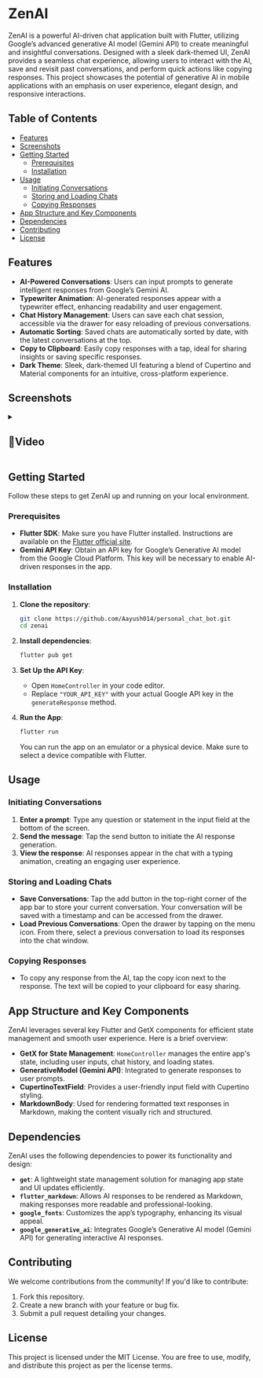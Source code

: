 # ZenAI

ZenAI is a powerful AI-driven chat application built with Flutter, utilizing Google’s advanced generative AI model (Gemini API) to create meaningful and insightful conversations. Designed with a sleek dark-themed UI, ZenAI provides a seamless chat experience, allowing users to interact with the AI, save and revisit past conversations, and perform quick actions like copying responses. This project showcases the potential of generative AI in mobile applications with an emphasis on user experience, elegant design, and responsive interactions.

## Table of Contents

- [Features](#features)
- [Screenshots](#screenshots)
- [Getting Started](#getting-started)
  - [Prerequisites](#prerequisites)
  - [Installation](#installation)
- [Usage](#usage)
  - [Initiating Conversations](#initiating-conversations)
  - [Storing and Loading Chats](#storing-and-loading-chats)
  - [Copying Responses](#copying-responses)
- [App Structure and Key Components](#app-structure-and-key-components)
- [Dependencies](#dependencies)
- [Contributing](#contributing)
- [License](#license)

## Features

- **AI-Powered Conversations**: Users can input prompts to generate intelligent responses from Google’s Gemini AI.
- **Typewriter Animation**: AI-generated responses appear with a typewriter effect, enhancing readability and user engagement.
- **Chat History Management**: Users can save each chat session, accessible via the drawer for easy reloading of previous conversations.
- **Automatic Sorting**: Saved chats are automatically sorted by date, with the latest conversations at the top.
- **Copy to Clipboard**: Easily copy responses with a tap, ideal for sharing insights or saving specific responses.
- **Dark Theme**: Sleek, dark-themed UI featuring a blend of Cupertino and Material components for an intuitive, cross-platform experience.

## Screenshots

<details> 
  <summary><h2>📸Video</h2></summary>
  <p>
    <table align="center">
  <tr>
    <td><video src="https://github.com/user-attachments/assets/c24416c2-3cd3-48b2-bee2-9c88d2aab07d" width="420" height="315"></video>
  </tr>
    </table>    
  </p>
  </details>

## Getting Started

Follow these steps to get ZenAI up and running on your local environment.

### Prerequisites

- **Flutter SDK**: Make sure you have Flutter installed. Instructions are available on the [Flutter official site](https://flutter.dev).
- **Gemini API Key**: Obtain an API key for Google’s Generative AI model from the Google Cloud Platform. This key will be necessary to enable AI-driven responses in the app.

### Installation

1. **Clone the repository**:
   ```bash
   git clone https://github.com/Aayush014/personal_chat_bot.git
   cd zenai
   ```

2. **Install dependencies**:
   ```bash
   flutter pub get
   ```

3. **Set Up the API Key**:
   - Open `HomeController` in your code editor.
   - Replace `"YOUR_API_KEY"` with your actual Google API key in the `generateResponse` method.

4. **Run the App**:
   ```bash
   flutter run
   ```

   You can run the app on an emulator or a physical device. Make sure to select a device compatible with Flutter.

## Usage

### Initiating Conversations

1. **Enter a prompt**: Type any question or statement in the input field at the bottom of the screen.
2. **Send the message**: Tap the send button to initiate the AI response generation.
3. **View the response**: AI responses appear in the chat with a typing animation, creating an engaging user experience.

### Storing and Loading Chats

- **Save Conversations**: Tap the add button in the top-right corner of the app bar to store your current conversation. Your conversation will be saved with a timestamp and can be accessed from the drawer.
- **Load Previous Conversations**: Open the drawer by tapping on the menu icon. From there, select a previous conversation to load its responses into the chat window.

### Copying Responses

- To copy any response from the AI, tap the copy icon next to the response. The text will be copied to your clipboard for easy sharing.

## App Structure and Key Components

ZenAI leverages several key Flutter and GetX components for efficient state management and smooth user experience. Here is a brief overview:

- **GetX for State Management**: `HomeController` manages the entire app's state, including user inputs, chat history, and loading states.
- **GenerativeModel (Gemini API)**: Integrated to generate responses to user prompts.
- **CupertinoTextField**: Provides a user-friendly input field with Cupertino styling.
- **MarkdownBody**: Used for rendering formatted text responses in Markdown, making the content visually rich and structured.

## Dependencies

ZenAI uses the following dependencies to power its functionality and design:

- **`get`**: A lightweight state management solution for managing app state and UI updates efficiently.
- **`flutter_markdown`**: Allows AI responses to be rendered as Markdown, making responses more readable and professional-looking.
- **`google_fonts`**: Customizes the app’s typography, enhancing its visual appeal.
- **`google_generative_ai`**: Integrates Google’s Generative AI model (Gemini API) for generating interactive AI responses.

## Contributing

We welcome contributions from the community! If you'd like to contribute:

1. Fork this repository.
2. Create a new branch with your feature or bug fix.
3. Submit a pull request detailing your changes.

## License

This project is licensed under the MIT License. You are free to use, modify, and distribute this project as per the license terms.
